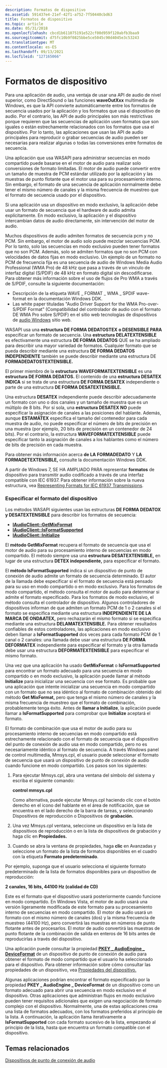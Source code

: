 ```yaml
---
description: Formatos de dispositivo
ms.assetid: 591437e4-21ef-42f1-a752-7f50440cbd63
title: Formatos de dispositivo
ms.topic: article
ms.date: 05/31/2018
ms.openlocfilehash: cbcd1b611075191e522cf00d959f120abfb3baa9
ms.sourcegitcommit: d75fc10b9f0825bbe5ce5045c90d4045e3c53243
ms.translationtype: MT
ms.contentlocale: es-ES
ms.lasthandoff: 09/13/2021
ms.locfileid: "127165066"
---
```

# <a name="device-formats"></a>Formatos de dispositivo

Para una aplicación de audio, una ventaja de usar una API de audio de nivel superior, como DirectSound o las funciones **waveOutXxx** multimedia de Windows, es que la API convierte automáticamente entre los formatos de secuencia usados por la aplicación y los formatos que usa el dispositivo de audio. Por el contrario, las API de audio principales son más restrictivas porque requieren que las secuencias de aplicación usen formatos que son iguales o están estrechamente relacionados con los formatos que usa el dispositivo. Por lo tanto, las aplicaciones que usan las API de audio principales para reproducir o grabar secuencias de audio pueden ser necesarias para realizar algunas o todas las conversiones entre formatos de secuencia.

Una aplicación que usa WASAPI para administrar secuencias en modo compartido puede basarse en el motor de audio para realizar solo conversiones de formato limitadas. El motor de audio puede convertir entre un tamaño de muestra de PCM estándar utilizado por la aplicación y las muestras de punto flotante que el motor usa para su procesamiento interno. Sin embargo, el formato de una secuencia de aplicación normalmente debe tener el mismo número de canales y la misma frecuencia de muestreo que el formato de secuencia usado por el dispositivo.

Si una aplicación usa un dispositivo en modo exclusivo, la aplicación debe usar un formato de secuencia que el hardware de audio admita explícitamente. En modo exclusivo, la aplicación y el dispositivo intercambian datos de audio directamente, sin intervención del motor de audio.

Muchos dispositivos de audio admiten formatos de secuencia pcm y no PCM. Sin embargo, el motor de audio solo puede mezclar secuencias PCM. Por lo tanto, solo las secuencias en modo exclusivo pueden tener formatos que no son PCM. Además, solo se admiten formatos que no son PCM con velocidades de datos fijas en modo exclusivo. Un ejemplo de un formato no PCM de frecuencia fija es una secuencia de audio de Windows Media Audio Professional (WMA Pro) de 48 kHz que pasa a través de un vínculo de interfaz digital (S/PDIF) de 48 kHz en formato digital sin descodificarse. Para obtener más información sobre el uso de flujos de Pro WMA a través de S/PDIF, consulte la siguiente documentación:

-   Descripción de la etiqueta WAVE \_ FORMAT \_ WMA \_ SPDIF wave-format en la documentación Windows DDK.
-   Las white paper tituladas "Audio Driver Support for the WMA Pro-over-S/PDIF Format" (Compatibilidad del controlador de audio con el formato DE WMA Pro sobre S/PDIF) en el sitio web tecnologías de dispositivos de [audio Windows](https://www.microsoft.com/whdc/device/audio/default.mspx) sitio web.

WASAPI usa una **estructura DE FORMA DEDATOSTEX** **o DESENSIBLE PARA** especificar un formato de secuencia. Una **estructura DELATEXTENSIBLE** es efectivamente una estructura **DE FORMA DEDATOS** QUE se ha ampliado para describir una mayor variedad de formatos. Cualquier formato que se pueda describir mediante una estructura **DE FORMA DEDATOS INDEPENDIENTE** también se puede describir mediante una estructura DE **FORMADEDATOSTEXTENSIBLE.**

El primer miembro de la **estructura WAVEFORMATEXTENSIBLE** es una **estructura DE FORMA DEDATOS.** El contenido de una **estructura DESATEX INDICA** si se trata de una estructura **DE FORMA DESATEX** independiente o parte de una estructura **DE FORMA DESATEXTENSIBLE.**

Una estructura **DESATEX** independiente puede describir adecuadamente un formato con uno o dos canales y un tamaño de muestra que es un múltiplo de 8 bits. Por sí sola, una **estructura DESATEX NO** puede especificar la asignación de canales a las posiciones del hablante. Además, aunque **ESTAMÁTEX** especifica el tamaño del contenedor para cada muestra de audio, no puede especificar el número de bits de precisión en una muestra (por ejemplo, 20 bits de precisión en un contenedor de 24 bits). Por el contrario, la estructura **WAVEFORMATEXTENSIBLE** puede especificar tanto la asignación de canales a los hablantes como el número de bits de precisión en cada muestra.

Para obtener más información acerca **de LA FORMADEDATO** Y **LA FORMADETEXTENSIBLE,** consulte la documentación Windows DDK.

A partir de Windows 7, SE HA AMPLIADO PARA representar **formatos** de dispositivo para transmitir audio codificado a través de una interfaz compatible con IEC 61937. Para obtener información sobre la nueva estructura, vea [Representing Formats for IEC 61937 Transmissions](representing-formats-for-iec-61937-transmissions.md).

### <a name="specifying-the-device-format"></a>Especificar el formato del dispositivo

Los métodos WASAPI siguientes usan las estructuras **DE FORMA DEDATOX** **y DESATEXTENSIBLE** para describir los formatos de secuencia:

-   [**IAudioClient::GetMixFormat**](/windows/desktop/api/Audioclient/nf-audioclient-iaudioclient-getmixformat)
-   [**IAudioClient::IsFormatSupported**](/windows/desktop/api/Audioclient/nf-audioclient-iaudioclient-isformatsupported)
-   [**IAudioClient::Initialize**](/windows/desktop/api/Audioclient/nf-audioclient-iaudioclient-initialize)

El **método GetMixFormat** recupera el formato de secuencia que usa el motor de audio para su procesamiento interno de secuencias en modo compartido. El método siempre usa una **estructura DESATEXTENSIBLE,** en lugar de una estructura **DETEX independiente,** para especificar el formato.

El **método IsFormatSupported** indica si un dispositivo de punto de conexión de audio admite un formato de secuencia determinado. El autor de la llamada debe especificar si el formato de secuencia está pensado para su uso en modo compartido o en modo exclusivo. Para los formatos de modo compartido, el método consulta el motor de audio para determinar si admite el formato especificado. Para los formatos de modo exclusivo, el método consulta el controlador de dispositivo. Algunos controladores de dispositivos informan de que admiten un formato PCM de 1 o 2 canales si el formato se especifica mediante una estructura **INDEPENDIENTE DE LA MARCA DE ONDAATEX,** pero rechazarán el mismo formato si se especifica mediante una estructura **DELAMATEXTENSIBLE.** Para obtener resultados confiables de estos controladores, las aplicaciones en modo exclusivo deben llamar a **IsFormatSupported** dos veces para cada formato PCM de 1 canal o 2 canales: una llamada debe usar una estructura **DE FORMA DEFORMATEX** independiente para especificar el formato y la otra llamada debe usar una estructura **DEFORMATEXTENSIBLE** para especificar el mismo formato.

Una vez que una aplicación ha usado **GetMixFormat** o **IsFormatSupported** para encontrar un formato adecuado para una secuencia en modo compartido o en modo exclusivo, la aplicación puede llamar al método **Initialize** para inicializar una secuencia con ese formato. Es probable que una aplicación que intente inicializar una secuencia en modo compartido con un formato que no sea idéntico al formato de combinación obtenido del método **Get MixFormat,** pero que tenga el mismo número de canales y la misma frecuencia de muestreo que el formato de combinación, probablemente tenga éxito. Antes de **llamar a Initialize**, la aplicación puede llamar a **IsFormatSupported** para comprobar que **Initialize** aceptará el formato.

El formato de combinación que usa el motor de audio para su procesamiento interno de secuencias en modo compartido está estrechamente relacionado con el formato de secuencia que el dispositivo del punto de conexión de audio usa en modo compartido, pero no es necesariamente idéntico al formato de secuencia. A través Windows panel de control multimedia, Mmsys.cpl, el usuario puede seleccionar el formato de secuencia que usará un dispositivo de punto de conexión de audio cuando funcione en modo compartido. Los pasos son los siguientes:

1.  Para ejecutar Mmsys.cpl, abra una ventana del símbolo del sistema y escriba el siguiente comando:

    **control mmsys.cpl**

    Como alternativa, puede ejecutar Mmsys.cpl haciendo clic con el botón derecho en el icono del hablante en el  área de notificación, que se encuentra en el lado derecho de la barra de tareas, y seleccionando Dispositivos de reproducción o Dispositivos de **grabación.**

2.  Una vez Mmsys.cpl ventana, seleccione un dispositivo en la lista de dispositivos de reproducción o en la lista de dispositivos de grabación y haga clic en **Propiedades.**
3.  Cuando se abra la ventana de propiedades, haga **clic** en Avanzadas y seleccione un formato de la lista de formatos disponibles en el cuadro con la etiqueta **Formato predeterminado**.

Por ejemplo, suponga que el usuario selecciona el siguiente formato predeterminado de la lista de formatos disponibles para un dispositivo de reproducción:

**2 canales, 16 bits, 44100 Hz (calidad de CD)**

Este es el formato que el dispositivo usará posteriormente cuando funcione en modo compartido. En Windows Vista, el motor de audio usará una versión ligeramente modificada de este formato para su procesamiento interno de secuencias en modo compartido. El motor de audio usará un formato con el mismo número de canales (dos) y la misma frecuencia de muestreo (44100 Hz), pero convertirá las muestras en números de punto flotante antes de procesarlos. El motor de audio convertirá las muestras de punto flotante de la combinación de salida en enteros de 16 bits antes de reproducirlas a través del dispositivo.

Una aplicación puede consultar la propiedad [**PKEY \_ AudioEngine \_ DeviceFormat**](pkey-audioengine-deviceformat.md) de un dispositivo de punto de conexión de audio para obtener el formato de modo compartido que el usuario ha seleccionado para el dispositivo. Para obtener información sobre cómo consultar las propiedades de un dispositivo, vea [Propiedades del dispositivo.](device-properties.md)

Algunas aplicaciones podrían encontrar el formato especificado por la propiedad **PKEY \_ AudioEngine \_ DeviceFormat** de un dispositivo como un formato adecuado para abrir una secuencia en modo exclusivo en el dispositivo. Otras aplicaciones que administran flujos en modo exclusivo pueden tener requisitos adicionales que exigen una negociación de formato complejo con el dispositivo. Normalmente, una de estas aplicaciones crea una lista de formatos adecuados, con los formatos preferidos al principio de la lista. A continuación, la aplicación llama iterativamente a **IsFormatSupported** con cada formato sucesivo de la lista, empezando al principio de la lista, hasta que encuentra un formato compatible con el dispositivo.

## <a name="related-topics"></a>Temas relacionados

<dl> <dt>

[Dispositivos de punto de conexión de audio](audio-endpoint-devices.md)
</dt> </dl>

 

 



